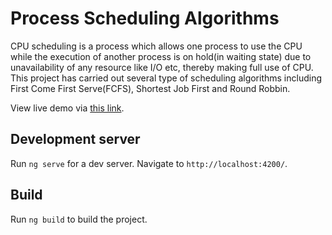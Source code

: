 # Process Scheduling Algorithms

CPU scheduling is a process which allows one process to use the CPU while the execution of another process is on hold(in waiting state) due to unavailability of any resource like I/O etc, thereby making full use of CPU. This project has carried out several type of scheduling algorithms including First Come First Serve(FCFS), Shortest Job First and Round Robbin. 

View live demo via [this link](https://sjinggg.github.io/Process-Scheduling-Algorithms/).

## Development server

Run `ng serve` for a dev server. Navigate to `http://localhost:4200/`.

## Build

Run `ng build` to build the project.


